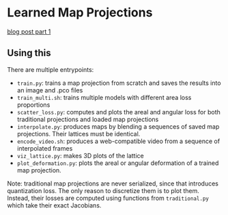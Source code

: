 # Learned Map Projections

[blog post part 1](https://graphallthethings.com/posts/map-projections-1)

## Using this

There are multiple entrypoints:

* `train.py`: trains a map projection from scratch and saves the results into an image and .pco files
* `train_multi.sh`: trains multiple models with different area loss proportions
* `scatter_loss.py`: computes and plots the areal and angular loss for both traditional projections and loaded map projections
* `interpolate.py`: produces maps by blending a sequences of saved map projections. Their lattices must be identical.
* `encode_video.sh`: produces a web-compatible video from a sequence of interpolated frames
* `viz_lattice.py`: makes 3D plots of the lattice
* `plot_deformation.py`: plots the areal or angular deformation of a trained map projection.

Note: traditional map projections are never serialized, since that introduces quantization loss.
The only reason to discretize them is to plot them.
Instead, their losses are computed using functions from `traditional.py` which take their exact Jacobians.

